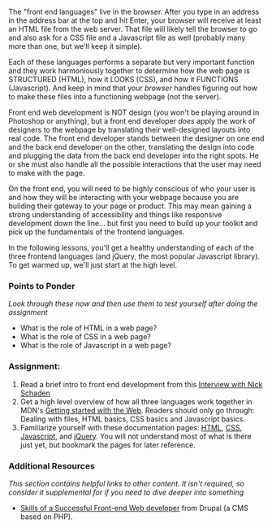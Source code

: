The "front end languages" live in the browser.  After you type in an address in the address bar at the top and hit Enter, your browser will receive at least an HTML file from the web server.  That file will likely tell the browser to go and also ask for a CSS file and a Javascript file as well (probably many more than one, but we'll keep it simple).  

Each of these languages performs a separate but very important function and they work harmoniously together to determine how the web page is STRUCTURED (HTML), how it LOOKS (CSS), and how it FUNCTIONS (Javascript).  And keep in mind that your *browser* handles figuring out how to make these files into a functioning webpage (not the server).

Front end web development is NOT design (you won't be playing around in Photoshop or anything), but a front end developer *does* apply the work of designers to the webpage by translating their well-designed layouts into real code.  The front end developer stands between the designer on one end and the back end developer on the other, translating the design into code and plugging the data from the back end developer into the right spots.  He or she must also handle all the possible interactions that the user may need to make with the page.

On the front end, you will need to be highly conscious of who your user is and how they will be interacting with your webpage because you are building their gateway to your page or product.  This may mean gaining a strong understanding of accessibility and things like responsive development down the line... but first you need to build up your toolkit and pick up the fundamentals of the frontend languages.

In the following lessons, you'll get a healthy understanding of each of the three frontend languages (and jQuery, the most popular Javascript library).  To get warmed up, we'll just start at the high level.

### Points to Ponder

*Look through these now and then use them to test yourself after doing the assignment*

* What is the role of HTML in a web page?
* What is the role of CSS in a web page?
* What is the role of Javascript in a web page?

### Assignment:
1. Read a brief intro to front end development from this [Interview with Nick Schaden](https://generalassemb.ly/blog/what-is-front-end-web-development/)
2. Get a high level overview of how all three languages work together in MDN's [Getting started with the Web](https://developer.mozilla.org/en-US/Learn/Getting_started_with_the_web). Readers should only go through: Dealing with files, HTML basics, CSS basics and Javascript basics.
3. Familiarize yourself with these documentation pages: [HTML](https://developer.mozilla.org/en-US/docs/Web/HTML/Element), [CSS](https://developer.mozilla.org/en-US/docs/Web/CSS/Reference#Keyword_index), [Javascript](https://developer.mozilla.org/en-US/docs/Web/JavaScript/Reference), and [jQuery](http://api.jquery.com/). You will not understand most of what is there just yet, but bookmark the pages for later reference.

### Additional Resources

*This section contains helpful links to other content. It isn't required, so consider it supplemental for if you need to dive deeper into something*

* [Skills of a Successful Front-end Web developer](https://web.archive.org/web/20151110193658/https://www.drupal.org/node/1245650) from Drupal (a CMS based on PHP).
